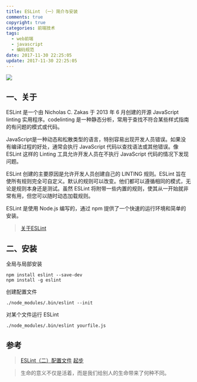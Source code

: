 ```yaml
---
title: ESLint （一）简介与安装
comments: true
copyright: true
categories: 前端技术
tags:
  - web前端
  - javascript
  - 编码规范
date: 2017-11-30 22:25:05
update: 2017-11-30 22:25:05
---
```


![](http://upload-images.jianshu.io/upload_images/7295449-fc178e0811917b85.png?imageMogr2/auto-orient/strip%7CimageView2/2/w/1240)

## 一、关于
ESLint 是一个由 Nicholas C. Zakas 于 2013 年 6 月创建的开源 JavaScript linting 实用程序。codelinting 是一种静态分析，常用于查找不符合某些样式指南的有问题的模式或代码。

JavaScript是一种动态和松散类型的语言，特别容易出现开发人员错误。如果没有编译过程的好处，通常会执行 JavaScript 代码以查找语法或其他错误。像 ESLint 这样的 Linting 工具允许开发人员在不执行 JavaScript 代码的情况下发现问题。

ESLint 创建的主要原因是允许开发人员创建自己的 LINTING 规则。ESLint 旨在使所有规则完全可自定义。默认的规则可以改变。他们都可以遵循相同的模式，无论是规则本身还是测试。虽然 ESLint 将附带一些内置的规则，使其从一开始就非常有用，但您可以随时动态加载规则。

ESLint 是使用 Node.js 编写的，通过 npm 提供了一个快速的运行环境和简单的安装。

>[关于ESLint](https://eslint.org/docs/about/)

<!-- more -->

## 二、安装
全局与局部安装
```git
npm install eslint --save-dev
npm install -g eslint
```

创建配置文件
```git
./node_modules/.bin/eslint --init
```

对某个文件运行 ESLint
```git
./node_modules/.bin/eslint yourfile.js
```
## 参考
>[ESLint（二）配置文件](http://destinytaoer.cn/b0fbee66)
[起步](https://eslint.org/docs/user-guide/getting-started)

<blockquote class="blockquote-center">生命的意义不仅是活着，而是我们给别人的生命带来了何种不同。</blockquote>